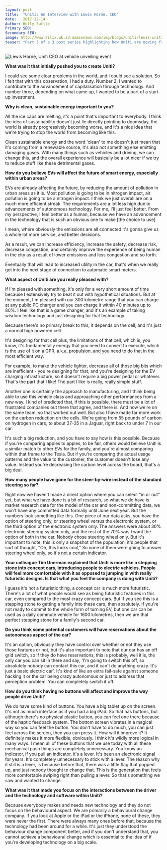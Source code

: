 ```yaml
---
layout: post
title:  "Uniti: An Interview with Lewis Horne, CEO"
date:   2017-12-14
Author: Holly Suttle  
Primary SEO:  
Secondary SEO:
image: http://www.tilix.uk.s3.amazonaws.com/img/blogs/uniti/lewis-uniti-launch.jpg    
teaser: "Part 3 of a 3 post series highlighting how Uniti are moving from concept to the roads in 4 years. At the time of writing, Uniti have just had their first annual product launch (7 Dec 2017)."
---
```

![Lewis Horne, Uniti CEO at vehicle unveiling event](http://www.tilix.uk.s3.amazonaws.com/img/blogs/uniti/lewis-uniti-launch.jpg)

**What was it that initially pushed you to create Uniti?**

I could see some clear problems in the world, and I could see a solution. So I felt that with this observation, I had a duty. Number 2, I wanted to contribute to the advancement of capitalisation through technology. And number three, depending on what came up, I wanted to be a part of a start-up investment.

**Why is clean, sustainable energy important to you?**

All the ice caps are melting, it's a point that's important to everybody. I think the idea of sustainability doesn't just lie directly pointing to doomsday, the world is already progressively becoming worse, and it's a nice idea that we're trying to stop the world from becoming like this.

Clean sustainable energy and the word 'clean' to me doesn't just mean that it's coming from a renewable source, it's also not something else emitting damaging gases. With many things such as vehicles and driving, we can change this, and the overall experience will basically be a lot nicer if we try to reduce stuff like these detrimental gases.

**How do you believe EVs will affect the future of smart energy, especially within urban areas?**

EVs are already affecting the future, by reducing the amount of pollution in urban areas as it is. Most pollution is going to be in nitrogen impact, air pollution is going to be a nitrogen impact. I think we just overall are on a much more efficient streak. The requirements are a lot less high due to advancements of autonomous technology. For me, I'll just feel better. From my perspective, I feel better as a human, because we have an advancement in the technology that is such an obvious one to make [the choice to use].

I mean, where obviously the emissions are all connected it's gonna give us a whole lot more service, and better decisions.

As a result, we can increase efficiency, increase the safety, decrease risk, decrease congestion, and certainly improve the experience of being human in the city as a result of lower emissions and less congestion and so forth.

Eventually that will lead to increased utility in the car, that's when we really get into the next stage of connection to automatic smart meters.

**What aspect of Uniti are you really pleased with?**

If I'm pleased with something, it's only for a very short amount of time because I extensively try to beat it out with hypothetical situations. But at the moment, I'm pleased with our 300 kilometre range that you can charge at any public PC charger and you can charge it within 40 minutes up to 80%. I feel like that is a game changer, and it's an example of taking wisdom technology and just designing for that technology.

Because there's no primary break to this, it depends on the cell, and it's just a normal high powered cell.

It's designing for that cell plus, the limitations of that cell, which is, you know, it's fundamentally energy that you need to convert to execute, which is the use of it on a GPR, a.k.a, propulsion, and you need to do that in the most efficient way.

For example, to make the vehicle lighter, decrease all of those big bits which are inefficient - you're designing for that, and you're designing for the EV charging infrastructure, so it doesn't require a big power pedal or whatever. That's the part that I like! The part I like is really, really simple stuff.

Another one is certainly the approach to manufacturing, and I think being able to use this vehicle class and approaching other performances from a new way. I kind of predicted that, if this is possible, there must be a lot of frustrated companies out there that agree, and there is. And now we're on the same team, so that worked out well. But also I have made far more work on the carbon reduction on the cells. We're going from 55 pounds of carbon on hydrogen in cars, to about 37-35 in a Jaguar, right back to under 7 in our car.

It's such a big reduction, and you have to say how is this possible. Because if you're comparing apples to apples, to be fair, others would believe Uniti is a similar match to other EVs for the family, and you're almost comparing within that frame to the Tesla. But if you're comparing the actual usage patterns and the value to the customer, the customer doesn't lose any value. Instead you're decreasing the carbon level across the board, that's a big deal.

**How many people have gone for the steer-by-wire instead of the standard steering so far?**

Right now we haven't made a direct option where you can select "in or out" yet, but what we have done is a bit of research, so what we do have is market research data for the model of the car and non-committing data, we won't have any committed data formally until June next year. But the numbers look something like this. One piece of our data asks, you have the option of steering only, or steering wheel versus the electronic system, or the third option of the electronic system only. The answers were about 30% electronic steering system only, and the rest of the 70% was I want the option of both in the car. Nobody chose steering wheel only. But it's important to note, this is only a snapshot of the population, it's people that sort of thought, "Oh, this looks cool," So none of them were going to answer steering wheel only, so it's not a certain indicator.

**Your colleague Tim Unerman explained that Uniti is more like a stepping stone into concept cars, introducing people to electric vehicles. People will feel more comfortable with it as opposed to jumping in with really futuristic designs. Is that what you feel the company is doing with Uniti?**

I guess it's not a futuristic thing, a concept car is much more futuristic. There's a lot of what people would see as being futuristic features in this car, even compared to the most crazy concept cars. But if you see this is a stepping stone to getting a family into these cars, then absolutely. If you're not ready to commit to the whole form of turning EV, but one car can be used as a daily commute vehicle for 1600 kilometres, then we are that perfect stepping stone for a family's second car.

**Do you think some potential customers will have reservations about the autonomous aspect of the car?**

It's an option, obviously they have control over whether or not they use those features or not, but it's also important to note that our car has an off grid switch, so if they do have reservations, this is probably, well it is, the only car you can sit in there and say, 'I'm going to switch this off, so absolutely nobody can contact this car, and it can't do anything crazy. It's just a basic electric car'. It's kind of like an extra fail-safe against someone hacking it or the car being crazy autonomous or just to address that perception problem. You can completely switch it off.

**How do you think having no buttons will affect and improve the way people drive Uniti?**

We do have some kind of buttons. You have a big tablet up on the screen. It's not as much interface as if you had a big iPad. So that has buttons, but although there's no physical plastic button, you can feel one there because of the haptic feedback system. The bottom screen vibrates in a magical way so you can feel the button. You don't have to do much, you can just feel across the screen, then you can press it. How will it improve it? It definitely makes it more flexible, obviously. I think it's wildly more logical in many ways. I mean all of these buttons that we use today with all these mechanical push things are completely unnecessary. You know an indicator, if you pull an indicator, it's a lever. It's been an electronic signal for years. It's completely unnecessary to stick with a lever. The reason why it still is a lever, is because before that, there was a little flag that popped up, and just nobody thought to change that. This is the generation that feels more comfortable swiping right than pulling a lever. So that's something we saw and wanted to change.

**What was it that made you focus on the interactions between the driver and the technology and software within Uniti?**

Because everybody makes and needs new technology and they do not focus on the behavioural aspect. We are primarily a behavioural change company. If you look at Apple or the iPad or the iPhone, none of these, they were never the first. There were always many ones before that, because the technology had been around for a while. It's just they understood the behaviour change component better, and if you don't understand that, you cannot achieve a behavioural change which is essential to the idea of if you're developing technology on a big scale.
